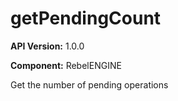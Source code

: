 # getPendingCount

**API Version:** 1.0.0

**Component:** RebelENGINE

Get the number of pending operations

